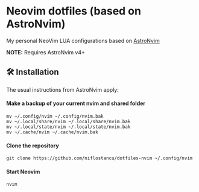 # Neovim dotfiles (based on AstroNvim)

My personal NeoVim LUA configurations based on [AstroNvim](https://github.com/AstroNvim/AstroNvim)

**NOTE:** Requires AstroNvim v4+

## 🛠️ Installation

The usual instructions from AstroNvim apply:

#### Make a backup of your current nvim and shared folder

```shell
mv ~/.config/nvim ~/.config/nvim.bak
mv ~/.local/share/nvim ~/.local/share/nvim.bak
mv ~/.local/state/nvim ~/.local/state/nvim.bak
mv ~/.cache/nvim ~/.cache/nvim.bak
```

#### Clone the repository

```shell
git clone https://github.com/niflostancu/dotfiles-nvim ~/.config/nvim
```

#### Start Neovim

```shell
nvim
```
